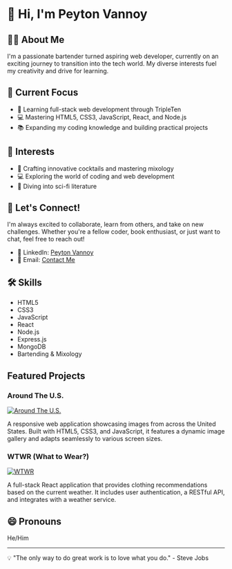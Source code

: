 # 👋 Hi, I'm Peyton Vannoy

## 👨‍💻 About Me
I'm a passionate bartender turned aspiring web developer, currently on an exciting journey to transition into the tech world. My diverse interests fuel my creativity and drive for learning.

## 🚀 Current Focus
- 🌱 Learning full-stack web development through TripleTen
- 💻 Mastering HTML5, CSS3, JavaScript, React, and Node.js
- 📚 Expanding my coding knowledge and building practical projects

## 🎯 Interests
- 🍹 Crafting innovative cocktails and mastering mixology
- 💻 Exploring the world of coding and web development
- 📖 Diving into sci-fi literature

## 🤝 Let's Connect!
I'm always excited to collaborate, learn from others, and take on new challenges. Whether you're a fellow coder, book enthusiast, or just want to chat, feel free to reach out!

- 💼 LinkedIn: [Peyton Vannoy](www.linkedin.com/in/peyton-vannoy)
- 📧 Email: [Contact Me](mailto:peyton.vannoy1999@gmail.com)

## 🛠️ Skills
- HTML5
- CSS3
- JavaScript
- React
- Node.js
- Express.js
- MongoDB
- Bartending & Mixology

## Featured Projects

### Around The U.S.
[![Around The U.S.](https://github-readme-stats.vercel.app/api/pin/?username=Peyton-vannoy&repo=se_project_aroundtheus)](https://github.com/Peyton-vannoy/se_project_aroundtheus)

A responsive web application showcasing images from across the United States. Built with HTML5, CSS3, and JavaScript, it features a dynamic image gallery and adapts seamlessly to various screen sizes.

### WTWR (What to Wear?)
[![WTWR](https://github-readme-stats.vercel.app/api/pin/?username=Peyton-vannoy&repo=se_project_react)](https://github.com/Peyton-vannoy/se_project_react)

A full-stack React application that provides clothing recommendations based on the current weather. It includes user authentication, a RESTful API, and integrates with a weather service.

## 😄 Pronouns
He/Him

---

💡 "The only way to do great work is to love what you do." - Steve Jobs
<!---
Peyton-vannoy/Peyton-vannoy is a ✨ special ✨ repository because its `README.md` (this file) appears on your GitHub profile.
You can click the Preview link to take a look at your changes.
--->
